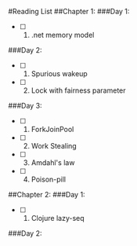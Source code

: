 #Reading List
##Chapter 1:
###Day 1: 
- [ ] 1. .net memory model


###Day 2:
- [ ] 1. Spurious wakeup

- [ ] 2. Lock with fairness parameter


###Day 3:

- [ ] 1. ForkJoinPool

- [ ] 2. Work Stealing

- [ ] 3. Amdahl's law

- [ ] 4. Poison-pill


##Chapter 2:
###Day 1:
- [ ] 1. Clojure lazy-seq


###Day 2:
